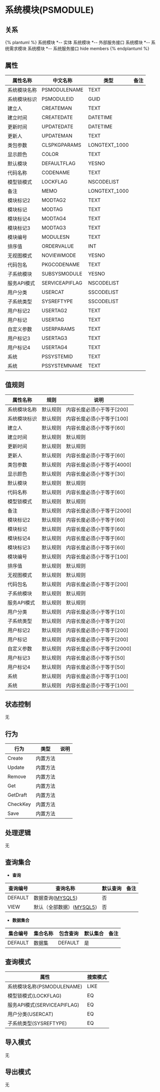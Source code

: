 # 系统模块(PSMODULE)

  

## 关系
{% plantuml %}
系统模块 *-- 实体 
系统模块 *-- 外部服务接口 
系统模块 *-- 系统需求模块 
系统模块 *-- 系统服务接口 
hide members
{% endplantuml %}

## 属性

| 属性名称        |    中文名称    | 类型     |  备注  |
| --------   |------------| -----   |  -------- | 
|系统模块名称|PSMODULENAME|TEXT|&nbsp;|
|系统模块标识|PSMODULEID|GUID|&nbsp;|
|建立人|CREATEMAN|TEXT|&nbsp;|
|建立时间|CREATEDATE|DATETIME|&nbsp;|
|更新时间|UPDATEDATE|DATETIME|&nbsp;|
|更新人|UPDATEMAN|TEXT|&nbsp;|
|类包参数|CLSPKGPARAMS|LONGTEXT_1000|&nbsp;|
|显示颜色|COLOR|TEXT|&nbsp;|
|默认模块|DEFAULTFLAG|YESNO|&nbsp;|
|代码名称|CODENAME|TEXT|&nbsp;|
|模型锁模式|LOCKFLAG|NSCODELIST|&nbsp;|
|备注|MEMO|LONGTEXT_1000|&nbsp;|
|模块标记2|MODTAG2|TEXT|&nbsp;|
|模块标记|MODTAG|TEXT|&nbsp;|
|模块标记4|MODTAG4|TEXT|&nbsp;|
|模块标记3|MODTAG3|TEXT|&nbsp;|
|模块编号|MODULESN|TEXT|&nbsp;|
|排序值|ORDERVALUE|INT|&nbsp;|
|无视图模式|NOVIEWMODE|YESNO|&nbsp;|
|代码包名|PKGCODENAME|TEXT|&nbsp;|
|子系统模块|SUBSYSMODULE|YESNO|&nbsp;|
|服务API模式|SERVICEAPIFLAG|NSCODELIST|&nbsp;|
|用户分类|USERCAT|SSCODELIST|&nbsp;|
|子系统类型|SYSREFTYPE|SSCODELIST|&nbsp;|
|用户标记2|USERTAG2|TEXT|&nbsp;|
|用户标记|USERTAG|TEXT|&nbsp;|
|自定义参数|USERPARAMS|TEXT|&nbsp;|
|用户标记3|USERTAG3|TEXT|&nbsp;|
|用户标记4|USERTAG4|TEXT|&nbsp;|
|系统|PSSYSTEMID|TEXT|&nbsp;|
|系统|PSSYSTEMNAME|TEXT|&nbsp;|

## 值规则
| 属性名称    | 规则    |  说明  |
| --------   |------------| ----- | 
|系统模块名称|默认规则|内容长度必须小于等于[200]|
|系统模块标识|默认规则|内容长度必须小于等于[100]|
|建立人|默认规则|内容长度必须小于等于[60]|
|建立时间|默认规则|默认规则|
|更新时间|默认规则|默认规则|
|更新人|默认规则|内容长度必须小于等于[60]|
|类包参数|默认规则|内容长度必须小于等于[4000]|
|显示颜色|默认规则|内容长度必须小于等于[30]|
|默认模块|默认规则|默认规则|
|代码名称|默认规则|内容长度必须小于等于[60]|
|模型锁模式|默认规则|默认规则|
|备注|默认规则|内容长度必须小于等于[2000]|
|模块标记2|默认规则|内容长度必须小于等于[60]|
|模块标记|默认规则|内容长度必须小于等于[60]|
|模块标记4|默认规则|内容长度必须小于等于[60]|
|模块标记3|默认规则|内容长度必须小于等于[60]|
|模块编号|默认规则|内容长度必须小于等于[100]|
|排序值|默认规则|默认规则|
|无视图模式|默认规则|默认规则|
|代码包名|默认规则|内容长度必须小于等于[200]|
|子系统模块|默认规则|默认规则|
|服务API模式|默认规则|默认规则|
|用户分类|默认规则|内容长度必须小于等于[10]|
|子系统类型|默认规则|内容长度必须小于等于[20]|
|用户标记2|默认规则|内容长度必须小于等于[200]|
|用户标记|默认规则|内容长度必须小于等于[200]|
|自定义参数|默认规则|内容长度必须小于等于[2000]|
|用户标记3|默认规则|内容长度必须小于等于[50]|
|用户标记4|默认规则|内容长度必须小于等于[50]|
|系统|默认规则|内容长度必须小于等于[100]|
|系统|默认规则|内容长度必须小于等于[100]|

## 状态控制

无


## 行为
| 行为    | 类型    |  说明  |
| --------   |------------| ----- | 
|Create|内置方法|&nbsp;|
|Update|内置方法|&nbsp;|
|Remove|内置方法|&nbsp;|
|Get|内置方法|&nbsp;|
|GetDraft|内置方法|&nbsp;|
|CheckKey|内置方法|&nbsp;|
|Save|内置方法|&nbsp;|

## 处理逻辑
无

## 查询集合

* **查询**

| 查询编号 | 查询名称       | 默认查询 |   备注|
| --------  | --------   | --------   | ----- |
|DEFAULT|数据查询([MYSQL5](../../appendix/query_MYSQL5.md#PSModule_Default))|否|&nbsp;|
|VIEW|默认（全部数据）([MYSQL5](../../appendix/query_MYSQL5.md#PSModule_View))|否|&nbsp;|

* **数据集合**

| 集合编号 | 集合名称   |  包含查询  | 默认集合 |   备注|
| --------  | --------   | -------- | --------   | ----- |
|DEFAULT|数据集|DEFAULT|是|&nbsp;|

## 查询模式
| 属性      |    搜索模式     |
| --------   |------------|
|系统模块名称(PSMODULENAME)|LIKE|
|模型锁模式(LOCKFLAG)|EQ|
|服务API模式(SERVICEAPIFLAG)|EQ|
|用户分类(USERCAT)|EQ|
|子系统类型(SYSREFTYPE)|EQ|

## 导入模式
无


## 导出模式
无
